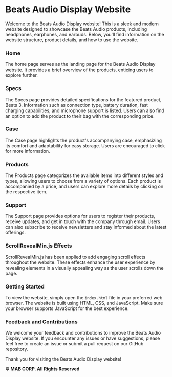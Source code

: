 # Beats Audio Display Website

Welcome to the Beats Audio Display website! This is a sleek and modern website designed to showcase the Beats Audio products, including headphones, earphones, and earbuds. Below, you'll find information on the website structure, product details, and how to use the website.

### Home

The home page serves as the landing page for the Beats Audio Display website. It provides a brief overview of the products, enticing users to explore further.

### Specs

The Specs page provides detailed specifications for the featured product, Beats 3. Information such as connection type, battery duration, fast charging capabilities, and microphone support is listed. Users can also find an option to add the product to their bag with the corresponding price.

### Case

The Case page highlights the product's accompanying case, emphasizing its comfort and adaptability for easy storage. Users are encouraged to click for more information.

### Products

The Products page categorizes the available items into different styles and types, allowing users to choose from a variety of options. Each product is accompanied by a price, and users can explore more details by clicking on the respective item.

### Support

The Support page provides options for users to register their products, receive updates, and get in touch with the company through email. Users can also subscribe to receive newsletters and stay informed about the latest offerings.

### ScrollRevealMin.js Effects

ScrollRevealMin.js has been applied to add engaging scroll effects throughout the website. These effects enhance the user experience by revealing elements in a visually appealing way as the user scrolls down the page.

### Getting Started

To view the website, simply open the `index.html` file in your preferred web browser. The website is built using HTML, CSS, and JavaScript. Make sure your browser supports JavaScript for the best experience.

### Feedback and Contributions

We welcome your feedback and contributions to improve the Beats Audio Display website. If you encounter any issues or have suggestions, please feel free to create an issue or submit a pull request on our GitHub repository.

Thank you for visiting the Beats Audio Display website!

**© MAB CORP. All Rights Reserved**
